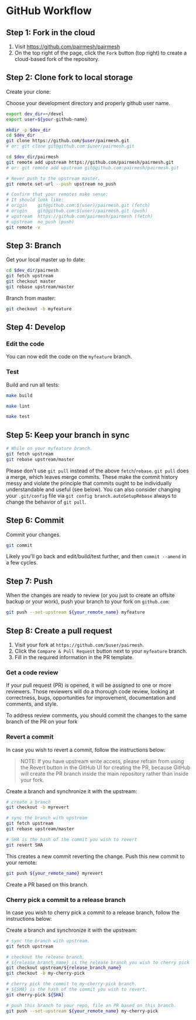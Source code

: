 # GitHub Workflow

## Step 1: Fork in the cloud

1. Visit https://github.com/pairmesh/pairmesh
2. On the top right of the page, click the `Fork` button (top right) to create
   a cloud-based fork of the repository.

## Step 2: Clone fork to local storage

Create your clone:

Choose your development directory and properly github user name.

```sh
export dev_dir=~/devel
export user=${your-github-name}
```

```sh
mkdir -p $dev_dir
cd $dev_dir
git clone https://github.com/$user/pairmesh.git
# or: git clone git@github.com:$user/pairmesh.git

cd $dev_dir/pairmesh
git remote add upstream https://github.com/pairmesh/pairmesh.git
# or: git remote add upstream git@github.com:pairmesh/pairmesh.git

# Never push to the upstream master.
git remote set-url --push upstream no_push

# Confirm that your remotes make sense:
# It should look like:
# origin    git@github.com:$(user)/pairmesh.git (fetch)
# origin    git@github.com:$(user)/pairmesh.git (push)
# upstream  https://github.com/pairmesh/pairmesh (fetch)
# upstream  no_push (push)
git remote -v
```

## Step 3: Branch

Get your local master up to date:

```sh
cd $dev_dir/pairmesh
git fetch upstream
git checkout master
git rebase upstream/master
```

Branch from master:

```sh
git checkout -b myfeature
```

## Step 4: Develop

### Edit the code

You can now edit the code on the `myfeature` branch.

### Test

Build and run all tests:

```sh
make build

make lint

make test
```

## Step 5: Keep your branch in sync

```sh
# While on your myfeature branch.
git fetch upstream
git rebase upstream/master
```

Please don't use `git pull` instead of the above `fetch`/`rebase`. `git pull`
does a merge, which leaves merge commits. These make the commit history messy
and violate the principle that commits ought to be individually understandable
and useful (see below). You can also consider changing your `.git/config` file
via `git config branch.autoSetupRebase` always to change the behavior of `git pull`.

## Step 6: Commit

Commit your changes.

```sh
git commit
```

Likely you'll go back and edit/build/test further, and then `commit --amend` in a
few cycles.

## Step 7: Push

When the changes are ready to review (or you just to create an offsite backup
or your work), push your branch to your fork on `github.com`:

```sh
git push --set-upstream ${your_remote_name} myfeature
```

## Step 8: Create a pull request

1. Visit your fork at `https://github.com/$user/pairmesh`.
2. Click the `Compare & Pull Request` button next to your `myfeature` branch.
3. Fill in the required information in the PR template.

### Get a code review

If your pull request (PR) is opened, it will be assigned to one or more
reviewers. Those reviewers will do a thorough code review, looking at
correctness, bugs, opportunities for improvement, documentation and comments,
and style.

To address review comments, you should commit the changes to the same branch of
the PR on your fork

### Revert a commit

In case you wish to revert a commit, follow the instructions below:

> NOTE: If you have upstream write access, please refrain from using the Revert
> button in the GitHub UI for creating the PR, because GitHub will create the
> PR branch inside the main repository rather than inside your fork.

Create a branch and synchronize it with the upstream:

```sh
# create a branch
git checkout -b myrevert

# sync the branch with upstream
git fetch upstream
git rebase upstream/master

# SHA is the hash of the commit you wish to revert
git revert SHA
```

This creates a new commit reverting the change. Push this new commit to
your remote:

```sh
git push ${your_remote_name} myrevert
```

Create a PR based on this branch.

### Cherry pick a commit to a release branch

In case you wish to cherry pick a commit to a release branch, follow the
instructions below:

Create a branch and synchronize it with the upstream:

```sh
# sync the branch with upstream.
git fetch upstream

# checkout the release branch.
# ${release_branch_name} is the release branch you wish to cherry pick to.
git checkout upstream/${release_branch_name}
git checkout -b my-cherry-pick

# cherry pick the commit to my-cherry-pick branch.
# ${SHA} is the hash of the commit you wish to revert.
git cherry-pick ${SHA}

# push this branch to your repo, file an PR based on this branch.
git push --set-upstream ${your_remote_name} my-cherry-pick
```
